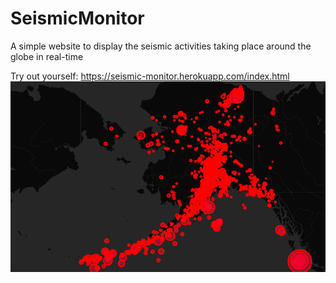 # SeismicMonitor

A simple website to display the seismic activities taking place around the globe in real-time

Try out yourself: https://seismic-monitor.herokuapp.com/index.html
<img src="data/cover.png">
